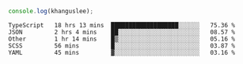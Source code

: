 ```js
console.log(khanguslee);
```

<!--START_SECTION:waka-->
```text
TypeScript   18 hrs 13 mins  ███████████████████░░░░░░   75.36 % 
JSON         2 hrs 4 mins    ██░░░░░░░░░░░░░░░░░░░░░░░   08.57 % 
Other        1 hr 14 mins    █▒░░░░░░░░░░░░░░░░░░░░░░░   05.16 % 
SCSS         56 mins         █░░░░░░░░░░░░░░░░░░░░░░░░   03.87 % 
YAML         45 mins         ▓░░░░░░░░░░░░░░░░░░░░░░░░   03.16 % 
```
<!--END_SECTION:waka-->

<!--
**khanguslee/khanguslee** is a ✨ _special_ ✨ repository because its `README.md` (this file) appears on your GitHub profile.

Here are some ideas to get you started:

- 🔭 I’m currently working on ...
- 🌱 I’m currently learning ...
- 👯 I’m looking to collaborate on ...
- 🤔 I’m looking for help with ...
- 💬 Ask me about ...
- 📫 How to reach me: ...
- 😄 Pronouns: ...
- ⚡ Fun fact: ...
-->
